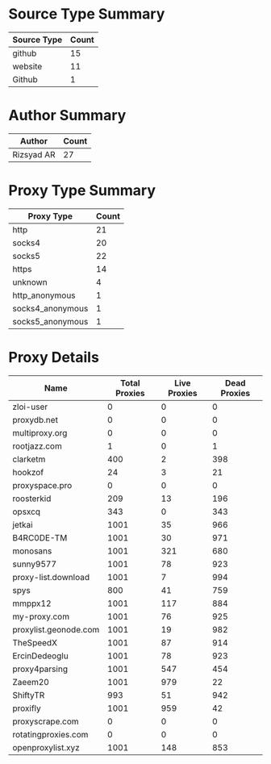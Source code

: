 # Source Type Summary

| Source Type | Count |
|-------------|-------|
| github | 15 |
| website | 11 |
| Github | 1 |


# Author Summary

| Author | Count |
|--------|-------|
| Rizsyad AR | 27 |


# Proxy Type Summary

| Proxy Type | Count |
|------------|-------|
| http | 21 |
| socks4 | 20 |
| socks5 | 22 |
| https | 14 |
| unknown | 4 |
| http_anonymous | 1 |
| socks4_anonymous | 1 |
| socks5_anonymous | 1 |


# Proxy Details

| Name | Total Proxies | Live Proxies | Dead Proxies |
|------|---------------|--------------|---------------|
| zloi-user | 0 | 0 | 0 |
| proxydb.net | 0 | 0 | 0 |
| multiproxy.org | 0 | 0 | 0 |
| rootjazz.com | 1 | 0 | 1 |
| clarketm | 400 | 2 | 398 |
| hookzof | 24 | 3 | 21 |
| proxyspace.pro | 0 | 0 | 0 |
| roosterkid | 209 | 13 | 196 |
| opsxcq | 343 | 0 | 343 |
| jetkai | 1001 | 35 | 966 |
| B4RC0DE-TM | 1001 | 30 | 971 |
| monosans | 1001 | 321 | 680 |
| sunny9577 | 1001 | 78 | 923 |
| proxy-list.download | 1001 | 7 | 994 |
| spys | 800 | 41 | 759 |
| mmppx12 | 1001 | 117 | 884 |
| my-proxy.com | 1001 | 76 | 925 |
| proxylist.geonode.com | 1001 | 19 | 982 |
| TheSpeedX | 1001 | 87 | 914 |
| ErcinDedeoglu | 1001 | 78 | 923 |
| proxy4parsing | 1001 | 547 | 454 |
| Zaeem20 | 1001 | 979 | 22 |
| ShiftyTR | 993 | 51 | 942 |
| proxifly | 1001 | 959 | 42 |
| proxyscrape.com | 0 | 0 | 0 |
| rotatingproxies.com | 0 | 0 | 0 |
| openproxylist.xyz | 1001 | 148 | 853 |
